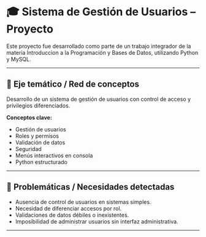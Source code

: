 # 🎓 Sistema de Gestión de Usuarios – Proyecto

Este proyecto fue desarrollado como parte de un trabajo integrador de la materia Introduccion a la Programación y Bases de Datos, utilizando Python y MySQL.

---

## 🧠 Eje temático / Red de conceptos

Desarrollo de un sistema de gestión de usuarios con control de acceso y privilegios diferenciados.

**Conceptos clave:**
- Gestión de usuarios
- Roles y permisos
- Validación de datos
- Seguridad
- Menús interactivos en consola
- Python estructurado

---

## 🚨 Problemáticas / Necesidades detectadas

- Ausencia de control de usuarios en sistemas simples.
- Necesidad de diferenciar accesos por rol.
- Validaciones de datos débiles o inexistentes.
- Imposibilidad de administrar usuarios sin interfaz administrativa.

---
